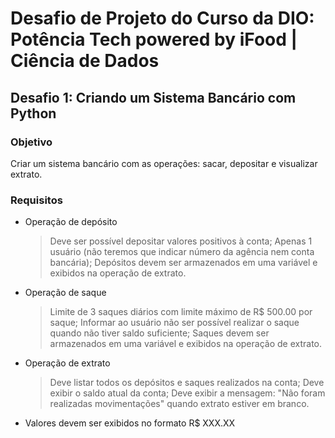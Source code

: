 # Desafio de Projeto do Curso da DIO: Potência Tech powered by iFood | Ciência de Dados
## Desafio 1: Criando um Sistema Bancário com Python
### Objetivo
Criar um sistema bancário com as operações: sacar, depositar e visualizar extrato.
### Requisitos
 - Operação de depósito
   > Deve ser possível depositar valores positivos à conta;
   > Apenas 1 usuário (não teremos que indicar número da agência nem conta bancária);
   > Depósitos devem ser armazenados em uma variável e exibidos na operação de extrato.
 - Operação de saque
   > Limite de 3 saques diários com limite máximo de R$ 500.00 por saque;
   > Informar ao usuário não ser possível realizar o saque quando não tiver saldo suficiente;
   > Saques devem ser armazenados em uma variável e exibidos na operação de extrato.
 - Operação de extrato
   > Deve listar todos os depósitos e saques realizados na conta;
   > Deve exibir o saldo atual da conta;
   > Deve exibir a mensagem: "Não foram realizadas movimentações" quando extrato estiver em branco.
 - Valores devem ser exibidos no formato R$ XXX.XX
